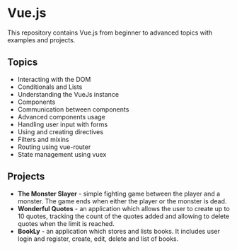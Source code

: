 # Vue.js

This repository contains Vue.js from beginner to advanced topics with examples and projects.

## Topics
* Interacting with the DOM
* Conditionals and Lists
* Understanding the VueJs instance
* Components
* Communication between components
* Advanced components usage
* Handling user input with forms
* Using and creating directives
* Filters and mixins
* Routing using vue-router
* State management using vuex

## Projects
* **The Monster Slayer** - simple fighting game between the player and a monster. The game ends when either the player or the monster is dead.
* **Wonderful Quotes** - an application which allows the user to create up to 10 quotes, tracking the count of the quotes added and allowing to delete quotes when the limit is reached.
* **BookLy** - an application which stores and lists books. It includes user login and register, create, edit, delete and list of books.
